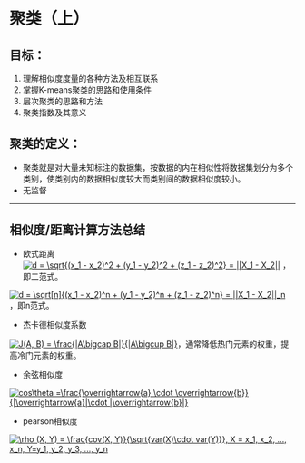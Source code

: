 # 聚类（上）

## 目标：
1. 理解相似度度量的各种方法及相互联系
2. 掌握K-means聚类的思路和使用条件
3. 层次聚类的思路和方法
4. 聚类指数及其意义

## 聚类的定义：
- 聚类就是对大量未知标注的数据集，按数据的内在相似性将数据集划分为多个类别，使类别内的数据相似度较大而类别间的数据相似度较小。
- 无监督
---
## 相似度/距离计算方法总结

- 欧式距离  
<a href="https://www.codecogs.com/eqnedit.php?latex=d&space;=&space;\sqrt{(x_1&space;-&space;x_2)^2&space;&plus;&space;(y_1&space;-&space;y_2)^2&space;&plus;&space;(z_1&space;-&space;z_2)^2}&space;=&space;||X_1&space;-&space;X_2||" target="_blank"><img src="https://latex.codecogs.com/png.latex?d&space;=&space;\sqrt{(x_1&space;-&space;x_2)^2&space;&plus;&space;(y_1&space;-&space;y_2)^2&space;&plus;&space;(z_1&space;-&space;z_2)^2}&space;=&space;||X_1&space;-&space;X_2||" title="d = \sqrt{(x_1 - x_2)^2 + (y_1 - y_2)^2 + (z_1 - z_2)^2} = ||X_1 - X_2||" /></a>
，即二范式。

<a href="https://www.codecogs.com/eqnedit.php?latex=d&space;=&space;\sqrt[n]{(x_1&space;-&space;x_2)^n&space;&plus;&space;(y_1&space;-&space;y_2)^n&space;&plus;&space;(z_1&space;-&space;z_2)^n}&space;=&space;||X_1&space;-&space;X_2||_n" target="_blank"><img src="https://latex.codecogs.com/png.latex?d&space;=&space;\sqrt[n]{(x_1&space;-&space;x_2)^n&space;&plus;&space;(y_1&space;-&space;y_2)^n&space;&plus;&space;(z_1&space;-&space;z_2)^n}&space;=&space;||X_1&space;-&space;X_2||_n" title="d = \sqrt[n]{(x_1 - x_2)^n + (y_1 - y_2)^n + (z_1 - z_2)^n} = ||X_1 - X_2||_n" /></a>
，即n范式。

- 杰卡德相似度系数

<a href="https://www.codecogs.com/eqnedit.php?latex=\inline&space;J(A,&space;B)&space;=&space;\frac{|A\bigcap&space;B|}{|A\bigcup&space;B|}" target="_blank"><img src="https://latex.codecogs.com/gif.latex?\inline&space;J(A,&space;B)&space;=&space;\frac{|A\bigcap&space;B|}{|A\bigcup&space;B|}" title="J(A, B) = \frac{|A\bigcap B|}{|A\bigcup B|}" /></a>，通常降低热门元素的权重，提高冷门元素的权重。

- 余弦相似度

<a href="https://www.codecogs.com/eqnedit.php?latex=cos\theta&space;=\frac{\overrightarrow{a}&space;\cdot&space;\overrightarrow{b}}{|\overrightarrow{a}|\cdot&space;|\overrightarrow{b}|}" target="_blank"><img src="https://latex.codecogs.com/gif.latex?cos\theta&space;=\frac{\overrightarrow{a}&space;\cdot&space;\overrightarrow{b}}{|\overrightarrow{a}|\cdot&space;|\overrightarrow{b}|}" title="cos\theta =\frac{\overrightarrow{a} \cdot \overrightarrow{b}}{|\overrightarrow{a}|\cdot |\overrightarrow{b}|}" /></a>

- pearson相似度

<a href="https://www.codecogs.com/eqnedit.php?latex=\rho&space;(X,&space;Y)&space;=&space;\frac{cov(X,&space;Y)}{\sqrt{var(X)\cdot&space;var(Y)}},&space;X&space;=&space;x_1,&space;x_2,&space;...,&space;x_n,&space;Y=y_1,&space;y_2,&space;y_3,&space;...,&space;y_n" target="_blank"><img src="https://latex.codecogs.com/png.latex?\rho&space;(X,&space;Y)&space;=&space;\frac{cov(X,&space;Y)}{\sqrt{var(X)\cdot&space;var(Y)}},&space;X&space;=&space;x_1,&space;x_2,&space;...,&space;x_n,&space;Y=y_1,&space;y_2,&space;y_3,&space;...,&space;y_n" title="\rho (X, Y) = \frac{cov(X, Y)}{\sqrt{var(X)\cdot var(Y)}}, X = x_1, x_2, ..., x_n, Y=y_1, y_2, y_3, ..., y_n" /></a>
